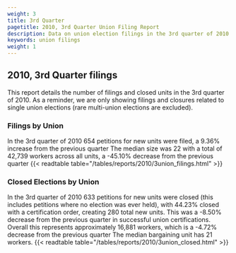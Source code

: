 ```yaml
---
weight: 3
title: 3rd Quarter
pagetitle: 2010, 3rd Quarter Union Filing Report
description: Data on union election filings in the 3rd quarter of 2010
keywords: union filings
weight: 1
---
```


## 2010, 3rd Quarter filings

This report details the number of filings and closed units in the 3rd quarter of 2010. As a reminder, we are only showing filings and closures related to single union elections (rare multi-union elections are excluded).

### Filings by Union
In the 3rd quarter of 2010 654 petitions for new units were filed, a 9.36% increase from the previous quarter The median size was 22 with a total of 42,739 workers across all units, a -45.10% decrease from the previous quarter
{{< readtable table="/tables/reports/2010/3union_filings.html" >}}

### Closed Elections by Union
In the 3rd quarter of 2010 633 petitions for new units were closed (this includes petitions where no election was ever held), with 44.23% closed with a certification order, creating 280 total new units. This was a -8.50% decrease from the previous quarter in successful union certifications. Overall this represents approximately 16,881 workers, which is a -4.72% decrease from the previous quarter The median bargaining unit has 21 workers.
{{< readtable table="/tables/reports/2010/3union_closed.html" >}}
